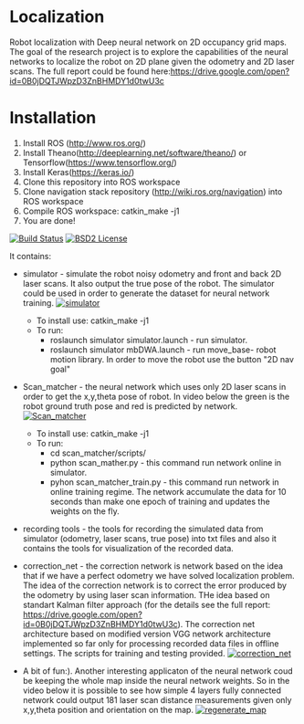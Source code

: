 Localization
======================================
Robot localization with Deep neural network on 2D occupancy grid maps.
The goal of the research project is to explore the capabilities of the neural networks to localize the robot on 2D plane given the odometry and 2D laser scans.
The full report could be found here:https://drive.google.com/open?id=0B0jDQTJWpzD3ZnBHMDY1d0twU3c

Installation
======================================
1. Install ROS (http://www.ros.org/) 
2. Install Theano(http://deeplearning.net/software/theano/) or Tensorflow(https://www.tensorflow.org/) 
3. Install Keras(https://keras.io/)
4. Clone this repository into ROS workspace
5. Clone navigation stack repository (http://wiki.ros.org/navigation) into ROS workspace
6. Compile ROS workspace: catkin_make -j1
7. You are done!

[![Build Status](https://travis-ci.org/Dtananaev/localization.svg?branch=master)](https://travis-ci.org/Dtananaev/localization)
[![BSD2 License](http://img.shields.io/badge/license-BSD2-brightgreen.svg)](https://github.com/Dtananaev/localization/blob/master/LICENSE.md) 

It contains:

* simulator - simulate the robot  noisy odometry and front and back 2D laser scans. It also output the true pose of the robot. 
The simulator could be used in order to generate the dataset for neural network training.
 [![simulator](https://github.com/Dtananaev/localization/blob/master/pictures/simulator.JPG)](https://www.youtube.com/watch?v=XgUfoiTanBc)
     * To install use: catkin_make -j1 
     * To run: 
        * roslaunch simulator simulator.launch - run simulator.
        * roslaunch simulator mbDWA.launch - run move_base- robot motion library. In order to move the robot use the button "2D nav goal"
* Scan_matcher - the neural network which uses only 2D laser scans in order to get the x,y,theta pose of robot. In video below the green is the robot ground truth pose and red is predicted by network. 
 [![Scan_matcher](https://github.com/Dtananaev/localization/blob/master/pictures/scan.JPG)](https://www.youtube.com/watch?v=LuZNLaJ75xs)
     * To install use: catkin_make -j1 
     * To run: 
         * cd scan_matcher/scripts/
         * python scan_mather.py - this command run network online in simulator.
         * pyhon scan_matcher_train.py - this command run network in online training regime. The network accumulate the data for 10 seconds than make one epoch of training and updates the weights on the fly. 
         
* recording tools - the tools for recording the simulated data from simulator (odometry, laser scans, true pose) into txt files and also it contains the tools for visualization of the recorded data.         
* correction_net - the correction network is network based on the idea that if we have a perfect odometry we have solved localization problem. The idea of the correction network is to correct the error produced by the odometry by using laser scan information. THe idea based on standart Kalman filter approach (for the details see the full report: https://drive.google.com/open?id=0B0jDQTJWpzD3ZnBHMDY1d0twU3c). The correction net architecture based on modified version VGG network architecture implemented so far only for processing recorded data files in offline settings. The scripts for training and testing provided. 
 [![correction_net](https://github.com/Dtananaev/localization/blob/master/pictures/correction_net.JPG)](https://youtu.be/ULN8vkq5_bk)

* A bit of fun:). Another interesting applicaton of the neural network coud be keeping the whole map inside the neural network weights. So in the video below it is possible to see how simple 4 layers fully connected network could output 181 laser scan distance measurements given only x,y,theta position and orientation on the map.
[![regenerate_map](https://github.com/Dtananaev/localization/blob/master/pictures/laserGen.JPG)](https://www.youtube.com/watch?v=DWMxrn6dcgA)





